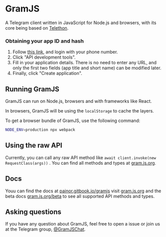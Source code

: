 # GramJS

A Telegram client written in JavaScript for Node.js and browsers, with its core being based on
[Telethon](https://github.com/LonamiWebs/Telethon).

### Obtaining your app ID and hash

1. Follow [this link](https://my.telegram.org), and login with your phone number.
2. Click "API development tools".
3. Fill in your application details.
   There is no need to enter any URL, and only the first two fields (app title and short name)
   can be modified later.
4. Finally, click "Create application".

## Running GramJS

GramJS can run on Node.js, browsers and with frameworks like React.

In browsers, GramJS will be using the `localStorage` to cache the layers.

To get a browser bundle of GramJS, use the following command:

```bash
NODE_ENV=production npx webpack
```

## Using the raw API

Currently, you can call any raw API method like `await client.invoke(new RequestClass(args))` .
You can find all methods and types at [gram.js.org](https://gram.js.org).

## Docs

Youu can find the docs at [painor.gitbook.io/gramjs](https://painor.gitbook.io/gramjs) visit [gram.js.org](https://gram.js.org) and the beta docs [gram.js.org/beta](https://gram.js.org/beta)  to see all supported API methods and types.

## Asking questions

If you have any question about GramJS, feel free to open a issue or join us at the Telegram group, [@GramJSChat](https://t.me/gramjschat).
